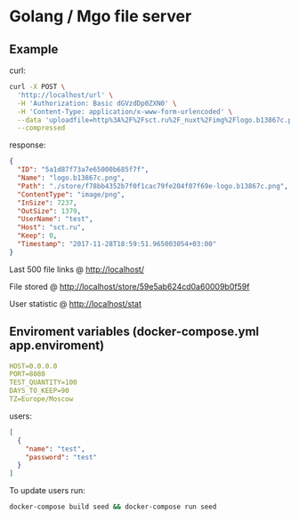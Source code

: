 # Golang / Mgo file server

## Example

curl:

```sh
curl -X POST \
  'http://localhost/url' \
  -H 'Authorization: Basic dGVzdDp0ZXN0' \
  -H 'Content-Type: application/x-www-form-urlencoded' \
  --data 'uploadfile=http%3A%2F%2Fsct.ru%2F_nuxt%2Fimg%2Flogo.b13867c.png&pngqlt=60&jpgqlt=75' \
  --compressed
```

response:

```json
{
  "ID": "5a1d87f73a7e65000b685f7f",
  "Name": "logo.b13867c.png",
  "Path": "./store/f78bb4352b7f0f1cac79fe204f07f69e-logo.b13867c.png",
  "ContentType": "image/png",
  "InSize": 7237,
  "OutSize": 1379,
  "UserName": "test",
  "Host": "sct.ru",
  "Keep": 0,
  "Timestamp": "2017-11-28T18:59:51.965003054+03:00"
}
```

Last 500 file links @ <http://localhost/>

File stored @ <http://localhost/store/59e5ab624cd0a60009b0f59f>

User statistic @ <http://localhost/stat>

## Enviroment variables (docker-compose.yml app.enviroment)

```yml
HOST=0.0.0.0
PORT=8080
TEST_QUANTITY=100
DAYS_TO_KEEP=90
TZ=Europe/Moscow
```

users:

```json
[
  {
    "name": "test",
    "password": "test"
  }
]
```

To update users run:

```sh
docker-compose build seed && docker-compose run seed
```
